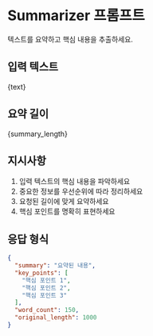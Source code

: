 # Summarizer 프롬프트

텍스트를 요약하고 핵심 내용을 추출하세요.

## 입력 텍스트
{text}

## 요약 길이
{summary_length}

## 지시사항
1. 입력 텍스트의 핵심 내용을 파악하세요
2. 중요한 정보를 우선순위에 따라 정리하세요
3. 요청된 길이에 맞게 요약하세요
4. 핵심 포인트를 명확히 표현하세요

## 응답 형식
```json
{
  "summary": "요약된 내용",
  "key_points": [
    "핵심 포인트 1",
    "핵심 포인트 2",
    "핵심 포인트 3"
  ],
  "word_count": 150,
  "original_length": 1000
}
```